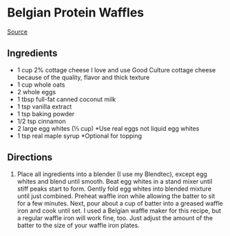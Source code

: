 # Belgian Protein Waffles
[Source](https://ameessavorydish.com/belgian-protein-waffles/#wprm-recipe-container-15761)

## Ingredients
- 1 cup 2% cottage cheese I love and use Good Culture cottage cheese because of the quality, flavor and thick texture
- 1 cup whole oats
- 2 whole eggs
- 1 tbsp full-fat canned coconut milk
- 1 tsp vanilla extract
- 1 tsp baking powder
- 1/2 tsp cinnamon
- 2 large egg whites (⅓ cup) *Use real eggs not liquid egg whites
- 1 tsp real maple syrup *Optional for topping

## Directions
1. Place all ingredients into a blender (I use my Blendtec), except egg whites and blend until smooth. Beat egg whites in a stand mixer until stiff peaks start to form. Gently fold egg whites into blended mixture until just combined. Preheat waffle iron while allowing the batter to sit for a few minutes. Next, pour about a cup of batter into a greased waffle iron and cook until set. I used a Belgian waffle maker for this recipe, but a regular waffle iron will work fine, too. Just adjust the amount of the batter to the size of your waffle iron plates.
